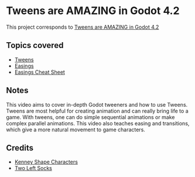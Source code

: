 # Tweens are AMAZING in Godot 4.2

This project corresponds to [Tweens are AMAZING in Godot 4.2](https://www.youtube.com/watch?v=sJQydvy3uT8)

## Topics covered

- [Tweens](https://docs.godotengine.org/en/stable/classes/class_tween.html)
- [Easings](https://easings.net/)
- [Easings Cheat Sheet](https://raw.githubusercontent.com/godotengine/godot-docs/master/img/tween_cheatsheet.webp)

## Notes

This video aims to cover in-depth Godot tweeners and how to use Tweens. Tweens are most helpful for creating animation and can really bring life to a game.
With tweens, one can do simple sequential animations or make complex parallel animations. This video also teaches easing and transitions, which give a more natural movement to game characters.

## Credits

- [Kenney Shape Characters](https://kenney.nl/assets/shape-characters)
- [Two Left Socks](https://opengameart.org/content/two-left-socks)